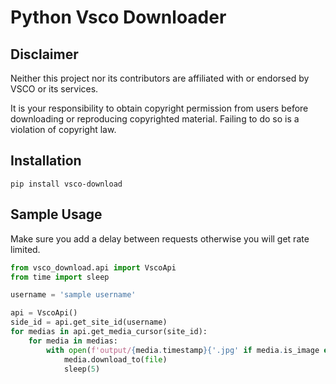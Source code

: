 # Python Vsco Downloader

## Disclaimer
Neither this project nor its contributors are affiliated with or endorsed by VSCO or its services.

It is your responsibility to obtain copyright permission from users before downloading or reproducing copyrighted material. Failing to do so is a violation of copyright law.

## Installation
```
pip install vsco-download
```
## Sample Usage
Make sure you add a delay between requests otherwise you will get rate limited.
```python
from vsco_download.api import VscoApi
from time import sleep

username = 'sample username'

api = VscoApi()
side_id = api.get_site_id(username)
for medias in api.get_media_cursor(site_id):
    for media in medias:
        with open(f'output/{media.timestamp}{'.jpg' if media.is_image else '.mp4'}', 'wb') as file:
            media.download_to(file)
            sleep(5)
```
